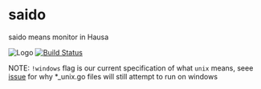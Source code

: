 # saido
saido means monitor in Hausa


![Logo](https://github.com/bisoncorp/saido/raw/main/assets/logo.jpg)
[![Build Status](https://github.com/bisoncorps/saido/workflows/Test/badge.svg)](https://github.com/bisoncorps/saido/actions)

NOTE: `!windows` flag is our current specification of what `unix` means, seee [issue](https://github.com/golang/go/issues/20322) for why *_unix.go files will still attempt to run on windows
